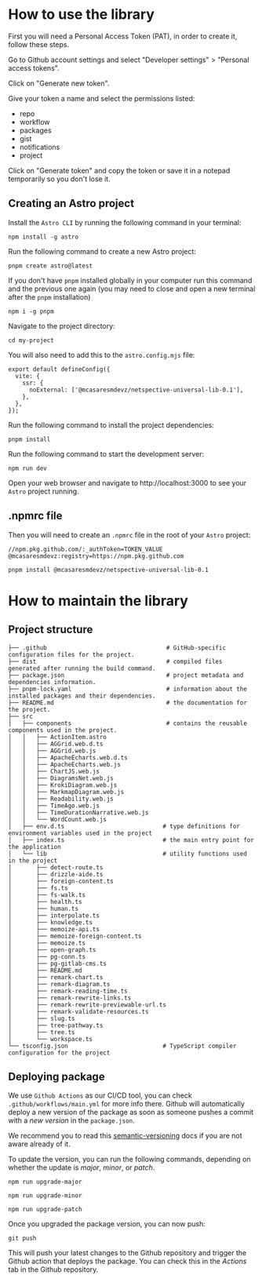 # How to use the library

First you will need a Personal Access Token (PAT), in order to create it, follow these steps.

Go to Github account settings and select "Developer settings" > "Personal access tokens".

Click on "Generate new token".

Give your token a name and select the permissions listed:

- repo
- workflow
- packages
- gist
- notifications
- project

Click on "Generate token" and copy the token or save it in a notepad temporarily so you don't lose it.

## Creating an Astro project

Install the `Astro CLI` by running the following command in your terminal:

```
npm install -g astro
```

Run the following command to create a new Astro project:

```
pnpm create astro@latest
```

If you don't have `pnpm` installed globally in your computer run this command and the previous one again (you may need to close and open a new terminal after the `pnpm` installation)

```
npm i -g pnpm
```

Navigate to the project directory:

```
cd my-project
```

You will also need to add this to the `astro.config.mjs` file:

```
export default defineConfig({
  vite: {
    ssr: {
      noExternal: ['@mcasaresmdevz/netspective-universal-lib-0.1'],
    },
  },
});
```

Run the following command to install the project dependencies:

```
pnpm install
```

Run the following command to start the development server:

```
npm run dev
```

Open your web browser and navigate to http://localhost:3000 to see your `Astro` project running.

## .npmrc file

Then you will need to create an `.npmrc` file in the root of your `Astro` project:

```
//npm.pkg.github.com/:_authToken=TOKEN_VALUE
@mcasaresmdevz:registry=https://npm.pkg.github.com
```

```
pnpm install @mcasaresmdevz/netspective-universal-lib-0.1
```

# How to maintain the library

## Project structure

```
├── .github                                  # GitHub-specific configuration files for the project.
├── dist                                     # compiled files generated after running the build command.
├── package.json                             # project metadata and dependencies information.
├── pnpm-lock.yaml                           # information about the installed packages and their dependencies.
├── README.md                                # the documentation for the project.
├── src
│   ├── components                           # contains the reusable components used in the project.
│   │   ├── ActionItem.astro
│   │   ├── AGGrid.web.d.ts
│   │   ├── AGGrid.web.js
│   │   ├── ApacheEcharts.web.d.ts
│   │   ├── ApacheEcharts.web.js
│   │   ├── ChartJS.web.js
│   │   ├── DiagramsNet.web.js
│   │   ├── KrokiDiagram.web.js
│   │   ├── MarkmapDiagram.web.js
│   │   ├── Readability.web.js
│   │   ├── TimeAgo.web.js
│   │   ├── TimeDurationNarrative.web.js
│   │   └── WordCount.web.js
│   ├── env.d.ts                            # type definitions for environment variables used in the project
│   ├── index.ts                            # the main entry point for the application
│   └── lib                                 # utility functions used in the project
│       ├── detect-route.ts
│       ├── drizzle-aide.ts
│       ├── foreign-content.ts
│       ├── fs.ts
│       ├── fs-walk.ts
│       ├── health.ts
│       ├── human.ts
│       ├── interpolate.ts
│       ├── knowledge.ts
│       ├── memoize-api.ts
│       ├── memoize-foreign-content.ts
│       ├── memoize.ts
│       ├── open-graph.ts
│       ├── pg-conn.ts
│       ├── pg-gitlab-cms.ts
│       ├── README.md
│       ├── remark-chart.ts
│       ├── remark-diagram.ts
│       ├── remark-reading-time.ts
│       ├── remark-rewrite-links.ts
│       ├── remark-rewrite-previewable-url.ts
│       ├── remark-validate-resources.ts
│       ├── slug.ts
│       ├── tree-pathway.ts
│       ├── tree.ts
│       └── workspace.ts
└── tsconfig.json                           # TypeScript compiler configuration for the project
```

## Deploying package

We use `Github Actions` as our CI/CD tool, you can check `.github/workflows/main.yml` for more info there. Github will automatically deploy a new version of the package as soon as someone pushes a commit with a _new version_ in the `package.json`.

We recommend you to read this [semantic-versioning](https://docs.npmjs.com/about-semantic-versioning)
docs if you are not aware already of it.

To update the version, you can run the following commands, depending on whether the update is _major_, _minor_, or _patch_.

```
npm run upgrade-major
```

```
npm run upgrade-minor
```

```
npm run upgrade-patch
```

Once you upgraded the package version, you can now push:

```
git push
```

This will push your latest changes to the Github repository and trigger the Github action that deploys the package.
You can check this in the _Actions_ tab in the Github repository.
